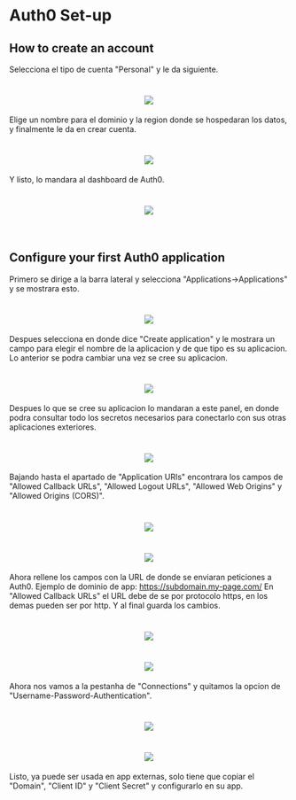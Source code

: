 # Auth0 Set-up

## How to create an account
Selecciona el tipo de cuenta "Personal" y le da siguiente.

<h1 align="center">
  <img src="./001.png">
</h1>

Elige un nombre para el dominio y la region donde se hospedaran los datos, y finalmente le da en crear cuenta.

<h1 align="center">
  <img src="./002.png">
</h1>

Y listo, lo mandara al dashboard de Auth0.

<h1 align="center">
  <img src="./003.png">
</h1>

<br/>

## Configure your first Auth0 application
Primero se dirige a la barra lateral y selecciona "Applications->Applications" y se mostrara esto.

<h1 align="center">
  <img src="./004.png">
</h1>

Despues selecciona en donde dice "Create application" y le mostrara un campo para elegir el nombre de la aplicacion y de que tipo es su aplicacion. Lo anterior se podra cambiar una vez se cree su aplicacion.

<h1 align="center">
  <img src="./005.png">
</h1>

Despues lo que se cree su aplicacion lo mandaran a este panel, en donde podra consultar todo los secretos necesarios para conectarlo con sus otras aplicaciones exteriores.

<h1 align="center">
  <img src="./006.png">
</h1>

Bajando hasta el apartado de "Application URIs" encontrara los campos de "Allowed Callback URLs", "Allowed Logout URLs", "Allowed Web Origins" y "Allowed Origins (CORS)".

<h1 align="center">
  <img src="./007.png">
</h1>
<h1 align="center">
  <img src="./009.png">
</h1>

Ahora rellene los campos con la URL de donde se enviaran peticiones a Auth0. Ejemplo de dominio de app: https://subdomain.my-page.com/
En "Allowed Callback URLs" el URL debe de se por protocolo https, en los demas pueden ser por http. Y al final guarda los cambios.

<h1 align="center">
  <img src="./008.png">
</h1>
<h1 align="center">
  <img src="./010.png">
</h1>

Ahora nos vamos a la pestanha de "Connections" y quitamos la opcion de "Username-Password-Authentication".

<h1 align="center">
  <img src="./011.png">
</h1>
<h1 align="center">
  <img src="./012.png">
</h1>

Listo, ya puede ser usada en app externas, solo tiene que copiar el "Domain", "Client ID" y "Client Secret" y configurarlo en su app.
